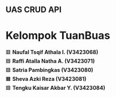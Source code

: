 ## UAS CRUD API

# Kelompok TuanBuas

🟥 **Naufal Tsqif Athala I. (V3423068)**  
🟦 **Raffi Atalla Natha A. (V3423071)**  
🟩 **Satria Pambingkas (V3423080)**  
🟧 **Sheva Azki Reza (V3423081)**  
🟪 **Tengku Kaisar Akbar Y. (V3423084)**
